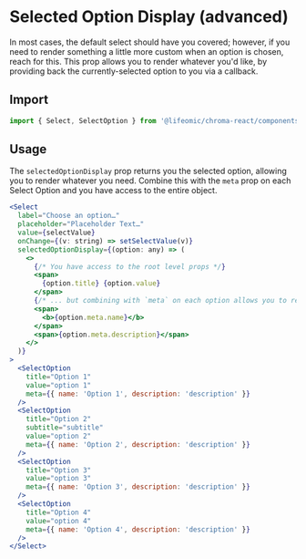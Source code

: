 # Selected Option Display (advanced)

In most cases, the default select should have you covered; however, if you need
to render something a little more custom when an option is chosen, reach for
this. This prop allows you to render whatever you'd like, by providing back the
currently-selected option to you via a callback.

<!-- STORY -->

## Import

```js
import { Select, SelectOption } from '@lifeomic/chroma-react/components/Select';
```

## Usage

The `selectedOptionDisplay` prop returns you the selected option, allowing you
to render whatever you need. Combine this with the `meta` prop on each Select
Option and you have access to the entire object.

```jsx
<Select
  label="Choose an option…"
  placeholder="Placeholder Text…"
  value={selectValue}
  onChange={(v: string) => setSelectValue(v)}
  selectedOptionDisplay={(option: any) => (
    <>
      {/* You have access to the root level props */}
      <span>
        {option.title} {option.value}
      </span>
      {/* ... but combining with `meta` on each option allows you to reach for full object props */}
      <span>
        <b>{option.meta.name}</b>
      </span>
      <span>{option.meta.description}</span>
    </>
  )}
>
  <SelectOption
    title="Option 1"
    value="option 1"
    meta={{ name: 'Option 1', description: 'description' }}
  />
  <SelectOption
    title="Option 2"
    subtitle="subtitle"
    value="option 2"
    meta={{ name: 'Option 2', description: 'description' }}
  />
  <SelectOption
    title="Option 3"
    value="option 3"
    meta={{ name: 'Option 3', description: 'description' }}
  />
  <SelectOption
    title="Option 4"
    value="option 4"
    meta={{ name: 'Option 4', description: 'description' }}
  />
</Select>
```

